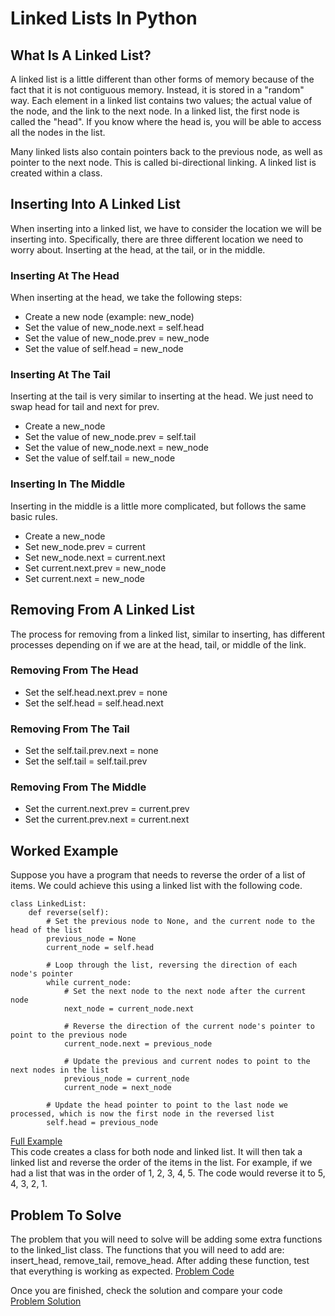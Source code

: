 # Linked Lists In Python

## What Is A Linked List?
A linked list is a little different than other forms of memory because of the fact that it is not contiguous memory. Instead, it is stored in a "random" way. Each element in a linked list contains two values; the actual value of the node, and the link to the next node. In a linked list, the first node is called the "head". If you know where the head is, you will be able to access all the nodes in the list.  
  
Many linked lists also contain pointers back to the previous node, as well as pointer to the next node. This is called bi-directional linking. A linked list is created within a class.

## Inserting Into A Linked List
When inserting into a linked list, we have to consider the location we will be inserting into. Specifically, there are three different location we need to worry about. Inserting at the head, at the tail, or in the middle.

### Inserting At The Head
When inserting at the head, we take the following steps:
* Create a new node (example: new_node)
* Set the value of new_node.next = self.head
* Set the value of new_node.prev = new_node
* Set the value of self.head = new_node

### Inserting At The Tail
Inserting at the tail is very similar to inserting at the head. We just need to swap head for tail and next for prev.
* Create a new_node
* Set the value of new_node.prev = self.tail
* Set the value of new_node.next = new_node
* Set the value of self.tail = new_node

### Inserting In The Middle
Inserting in the middle is a little more complicated, but follows the same basic rules.
* Create a new_node
* Set new_node.prev = current
* Set new_node.next = current.next
* Set current.next.prev = new_node
* Set current.next = new_node 

## Removing From A Linked List
The process for removing from a linked list, similar to inserting, has different processes depending on if we are at the head, tail, or middle of the link.

### Removing From The Head
* Set the self.head.next.prev = none
* Set the self.head = self.head.next

### Removing From The Tail
* Set the self.tail.prev.next = none
* Set the self.tail = self.tail.prev

### Removing From The Middle
* Set the current.next.prev = current.prev
* Set the current.prev.next = current.next

## Worked Example
Suppose you have a program that needs to reverse the order of a list of items. We could achieve this using a linked list with the following code.
```
class LinkedList:
    def reverse(self):
        # Set the previous node to None, and the current node to the head of the list
        previous_node = None
        current_node = self.head

        # Loop through the list, reversing the direction of each node's pointer
        while current_node:
            # Set the next node to the next node after the current node
            next_node = current_node.next

            # Reverse the direction of the current node's pointer to point to the previous node
            current_node.next = previous_node

            # Update the previous and current nodes to point to the next nodes in the list
            previous_node = current_node
            current_node = next_node

        # Update the head pointer to point to the last node we processed, which is now the first node in the reversed list
        self.head = previous_node
```
[Full Example](example.py)  
This code creates a class for both node and linked list. It will then tak a linked list and reverse the order of the items in the list. For example, if we had a list that was in the order of 1, 2, 3, 4, 5. The code would reverse it to 5, 4, 3, 2, 1.

## Problem To Solve
The problem that you will need to solve will be adding some extra functions to the linked_list class. The functions that you will need to add are: insert_head, remove_tail, remove_head. After adding these function, test that everything is working as expected.
[Problem Code](problem.py)  
  
Once you are finished, check the solution and compare your code  
[Problem Solution](problem_solution.py)